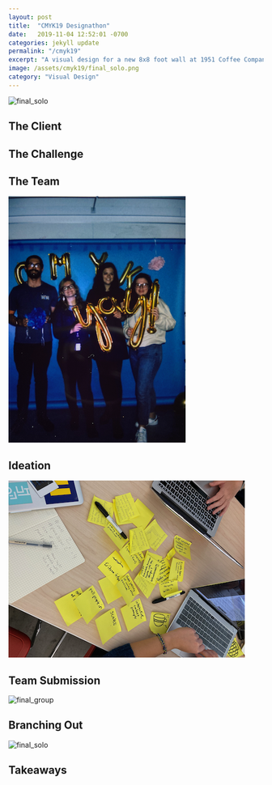 ```yaml
---
layout: post
title:  "CMYK19 Designathon"
date:   2019-11-04 12:52:01 -0700
categories: jekyll update
permalink: "/cmyk19"
excerpt: "A visual design for a new 8x8 foot wall at 1951 Coffee Company"
image: /assets/cmyk19/final_solo.png
category: "Visual Design"
---
```


<img src="/assets/cmyk19/final_solo.png" alt="final_solo" />

## The Client

## The Challenge

## The Team
<img src="/assets/cmyk19/team.png" alt="team" />

## Ideation
<img src="/assets/cmyk19/post_it.png" alt="post_it" />

## Team Submission
<img src="/assets/cmyk19/final_group.jpg" alt="final_group" />

## Branching Out
<img src="/assets/cmyk19/final_solo.png" alt="final_solo" />

## Takeaways